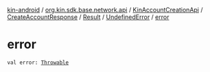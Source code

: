 [kin-android](../../../../../index.md) / [org.kin.sdk.base.network.api](../../../../index.md) / [KinAccountCreationApi](../../../index.md) / [CreateAccountResponse](../../index.md) / [Result](../index.md) / [UndefinedError](index.md) / [error](./error.md)

# error

`val error: `[`Throwable`](https://kotlinlang.org/api/latest/jvm/stdlib/kotlin/-throwable/index.html)